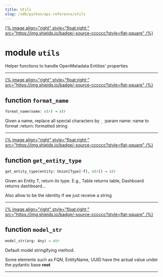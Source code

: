 ```yaml
---
title: Utils
slug: /sdk/python/api-reference/utils
---
```




[{% image align="right" style="float:right;" src="https://img.shields.io/badge/-source-cccccc?style=flat-square" /%}](https://github.com/open-metadata/OpenMetadata/tree/main/ingestion/src/metadata/ingestion/ometa/utils.py#L0")

# module `utils`
Helper functions to handle OpenMetadata Entities' properties 


---

[{% image align="right" style="float:right;" src="https://img.shields.io/badge/-source-cccccc?style=flat-square" /%}](https://github.com/open-metadata/OpenMetadata/tree/main/ingestion/src/metadata/ingestion/ometa/utils.py#L24")

## function `format_name`

```python
format_name(name: str) → str
```

Given a name, replace all special characters by `_` :param name: name to format :return: formatted string 


---

[{% image align="right" style="float:right;" src="https://img.shields.io/badge/-source-cccccc?style=flat-square" /%}](https://github.com/open-metadata/OpenMetadata/tree/main/ingestion/src/metadata/ingestion/ometa/utils.py#L35")

## function `get_entity_type`

```python
get_entity_type(entity: Union[Type[~T], str]) → str
```

Given an Entity T, return its type. E.g., Table returns table, Dashboard returns dashboard... 

Also allow to be the identity if we just receive a string 


---

[{% image align="right" style="float:right;" src="https://img.shields.io/badge/-source-cccccc?style=flat-square" /%}](https://github.com/open-metadata/OpenMetadata/tree/main/ingestion/src/metadata/ingestion/ometa/utils.py#L64")

## function `model_str`

```python
model_str(arg: Any) → str
```

Default model stringifying method. 

Some elements such as FQN, EntityName, UUID have the actual value under the pydantic base __root__ 




---


